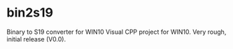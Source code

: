 # bin2s19
Binary to S19 converter for WIN10
Visual CPP project for WIN10.  Very rough, initial release (V0.0).

